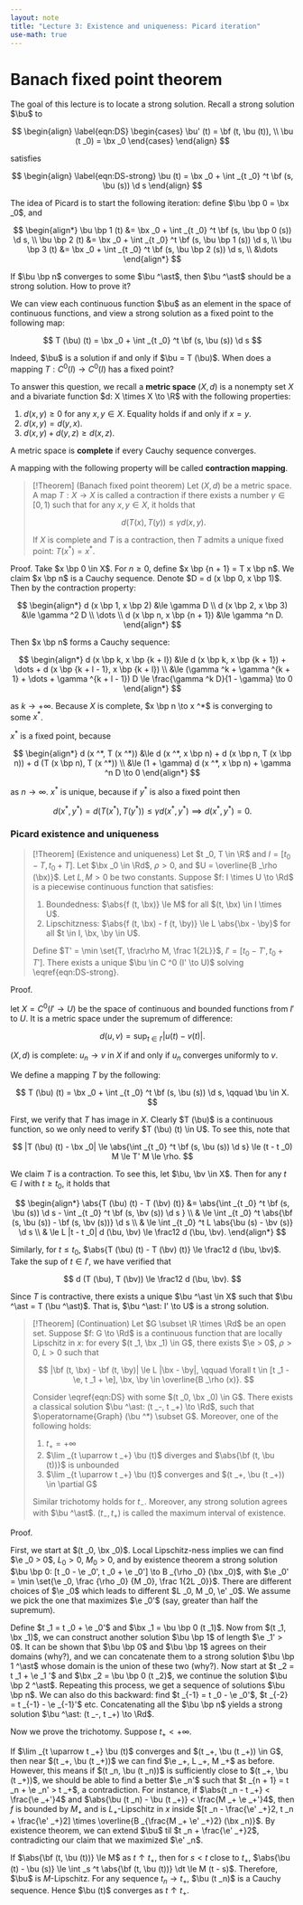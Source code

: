 ```yaml
---
layout: note
title: "Lecture 3: Existence and uniqueness: Picard iteration"
use-math: true
---
```

# Banach fixed point theorem

$$
\newcommand{\bx}{\boldsymbol x}
\newcommand{\by}{\boldsymbol y}
\newcommand{\bu}{\boldsymbol u}
\newcommand{\bv}{\boldsymbol v}
\newcommand{\bF}{\boldsymbol F}
\newcommand{\bf}{\boldsymbol f}
$$

The goal of this lecture is to locate a strong solution. Recall a strong solution $\bu$ to 

$$
\begin{align}
	\label{eqn:DS}
	\begin{cases}
		\bu' (t) = \bf (t, \bu (t)), \\
		\bu (t _0) = \bx _0
	\end{cases}
\end{align}
$$

satisfies

$$
	\begin{align}
	\label{eqn:DS-strong}
	\bu (t) = \bx _0 + \int _{t _0} ^t \bf (s, \bu (s)) \d s
	\end{align}
$$

The idea of Picard is to start the following iteration: define $\bu \bp 0 = \bx _0$, and

$$
	\begin{align*}
		\bu \bp 1 (t) &= \bx _0 + \int _{t _0} ^t \bf (s, \bu \bp 0 (s)) \d s, \\
		\bu \bp 2 (t) &= \bx _0 + \int _{t _0} ^t \bf (s, \bu \bp 1 (s)) \d s, \\
		\bu \bp 3 (t) &= \bx _0 + \int _{t _0} ^t \bf (s, \bu \bp 2 (s)) \d s, \\
		&\dots
	\end{align*}
$$

If $\bu \bp n$ converges to some $\bu ^\ast$, then $\bu ^\ast$ should be a strong solution. How to prove it?

We can view each continuous function $\bu$ as an element in the space of continuous functions, and view a strong solution as a fixed point to the following map:

$$
	T (\bu) (t) = \bx _0 + \int _{t _0} ^t \bf (s, \bu (s)) \d s
$$

Indeed, $\bu$ is a solution if and only if $\bu = T (\bu)$. When does a mapping $T: C ^0 (I) \to C ^0 (I)$ has a fixed point? 

To answer this question, we recall a **metric space** $(X, d)$ is a nonempty set $X$ and a bivariate function $d: X \times X \to \R$ with the following properties:

1. $d (x, y) \ge 0$ for any $x, y \in X$. Equality holds if and only if $x = y$.
2. $d (x, y) = d (y, x)$. 
3. $d (x, y) + d (y, z) \ge d (x, z)$. 

A metric space is **complete** if every Cauchy sequence converges.

A mapping with the following property will be called **contraction mapping**.

> [!Theorem] 
> (Banach fixed point theorem) Let $(X, d)$ be a metric space. A map $T: X \to X$ is called a contraction if there exists a number $\gamma \in [0, 1)$ such that for any $x, y \in X$, it holds that 
> 
> $$
> 	d(T (x), T (y)) \le \gamma d (x, y).
> $$
> 
> If $X$ is complete and $T$ is a contraction, then $T$ admits a unique fixed point: $T (x ^*) = x ^*$. 

Proof. Take $x \bp 0 \in X$. For $n \ge 0$, define $x \bp {n + 1} = T x \bp n$. We claim $x \bp n$ is a Cauchy sequence. Denote $D = d (x \bp 0, x \bp 1)$. Then by the contraction property: 

$$
\begin{align*}
	d (x \bp 1, x \bp 2) &\le \gamma D \\
	d (x \bp 2, x \bp 3) &\le \gamma ^2 D \\
	 \dots \\
	d (x \bp n, x \bp {n + 1}) &\le \gamma ^n D.
\end{align*}
$$

Then $x \bp n$ forms a Cauchy sequence:

$$
\begin{align*}
	d (x \bp k, x \bp {k + l}) &\le d (x \bp k, x \bp {k + 1}) + \dots + d (x \bp {k + l - 1}, x \bp {k + l}) \\
	&\le (\gamma ^k + \gamma ^{k + 1} + \dots + \gamma ^{k + l - 1}) D \le \frac{\gamma ^k D}{1 - \gamma} \to 0
\end{align*}
$$

as $k \to +\infty$. Because $X$ is complete, $x \bp n \to x ^*$ is converging to some $x ^\ast$.

$x ^*$ is a fixed point, because

$$
\begin{align*}
	d (x ^*, T (x ^*)) &\le d (x ^*, x \bp n) + d (x \bp n, T (x \bp n)) + d (T (x \bp n), T (x ^*)) \\
	&\le (1 + \gamma) d (x ^*, x \bp n) + \gamma ^n D \to 0
\end{align*}
$$

as $n \to \infty$. $x ^\ast$ is unique, because if $y ^*$ is also a fixed point then 

$$
	d (x ^*, y ^*) = d (T (x ^*), T (y ^*)) \le \gamma d (x ^*, y ^*) \implies d (x ^*, y ^*) = 0.
$$

### Picard existence and uniqueness

> [!Theorem]
> (Existence and uniqueness) Let $t _0, T \in \R$ and $I = [t _0 - T, t _0 + T]$. Let $\bx _0 \in \Rd$, $\rho > 0$, and $U = \overline{B _\rho (\bx)}$. 
> Let $L, M > 0$ be two constants.
> Suppose $f: I \times U \to \Rd$ is a piecewise continuous function that satisfies:
>
> 1. Boundedness: $\abs{f (t, \bx)} \le M$ for all $(t, \bx) \in I \times U$.
> 2. Lipschitzness: $\abs{f (t, \bx) - f (t, \by)} \le L \abs{\bx - \by}$ for all $t \in I, \bx, \by \in U$.
>
> Define $T' = \min \set{T, \frac\rho M, \frac 1{2L}}$, $I' = [t _0 - T', t _0 + T']$. 
> There exists a unique $\bu \in C ^0 (I' \to U)$ solving \eqref{eqn:DS-strong}.

Proof. 

let $X = C ^0 (I' \to U)$ be the space of continuous and bounded functions from $I'$ to $U$. It is a metric space under the supremum of difference:

$$
	d (u, v) = \sup _{t \in I'} |u (t) - v (t)|.
$$

$(X, d)$ is complete: $u _n \to v$ in $X$ if and only if $u _n$ converges uniformly to $v$. 

We define a mapping $T$ by the following: 

$$
	T (\bu) (t) = \bx _0 + \int _{t _0} ^t \bf (s, \bu (s)) \d s, \qquad \bu \in X.
$$

First, we verify that $T$ has image in $X$. Clearly $T (\bu)$ is a continuous function, so we only need to verify $T (\bu) (t) \in U$. To see this, note that 

$$
	|T (\bu) (t) - \bx _0| \le \abs{\int _{t _0} ^t \bf (s, \bu (s)) \d s} \le (t - t _0) M \le T' M \le \rho. 
$$

We claim $T$ is a contraction. To see this, let $\bu, \bv \in X$. Then for any $t \in I$ with $t \ge t _0$, it holds that 

$$
\begin{align*}
	\abs{T (\bu) (t) - T (\bv) (t)} &= \abs{\int _{t _0} ^t \bf (s, \bu (s)) \d s - \int _{t _0} ^t \bf (s, \bv (s)) \d s } \\
	& \le \int _{t _0} ^t \abs{\bf (s, \bu (s)) - \bf (s, \bv (s))} \d s \\
	& \le \int _{t _0} ^t L \abs{\bu (s) - \bv (s)} \d s \\
	& \le L |t - t _0| d (\bu, \bv) \le \frac12 d (\bu, \bv).
\end{align*}
$$

Similarly, for $t \le t _0$, $\abs{T (\bu) (t) - T (\bv) (t)} \le \frac12 d (\bu, \bv)$. 
Take the sup of $t \in I'$, we have verified that 

$$
	d (T (\bu), T (\bv)) \le \frac12 d (\bu, \bv).
$$

Since $T$ is contractive, there exists a unique $\bu ^\ast \in X$ such that $\bu ^\ast = T (\bu ^\ast)$. That is, $\bu ^\ast: I' \to U$ is a strong solution. 

> [!Theorem]
> (Continuation) Let $G \subset \R \times \Rd$ be an open set. Suppose $f: G \to \Rd$ is a continuous function that are locally Lipschitz in $x$: for every $(t _1, \bx _1) \in G$, there exists $\e > 0$, $\rho > 0$, $L > 0$ such that 
>
> $$
> 	|\bf (t, \bx) - \bf (t, \by)| \le L |\bx - \by|, \qquad \forall t \in [t _1 - \e, t _1 + \e], \bx, \by \in \overline{B _\rho (x)}.
> $$
>
> Consider \eqref{eqn:DS} with some $(t _0, \bx _0) \in G$. There exists a classical solution $\bu ^\ast: (t _-, t _+) \to \Rd$, such that $\operatorname{Graph} (\bu ^*) \subset G$. Moreover, one of the following holds:
> 
> 1. $t _+ = +\infty$
> 2. $\lim _{t \uparrow t _+} \bu (t)$ diverges and $\abs{\bf (t, \bu (t))}$ is unbounded 
> 3. $\lim _{t \uparrow t _+} \bu (t)$ converges and $(t _+, \bu (t _+)) \in \partial G$
> 
> Similar trichotomy holds for $t _-$. Moreover, any strong solution agrees with $\bu ^\ast$.
> $(t _-, t _+)$ is called the maximum interval of existence. 

Proof. 

First, we start at $(t _0, \bx _0)$. Local Lipschitz-ness implies we can find $\e _0 > 0$, $L _0 > 0$, $M _0 > 0$, and by existence theorem a strong solution $\bu \bp 0: [t _0 - \e _0', t _0 + \e _0'] \to B _{\rho _0} (\bx _0)$, with $\e _0' = \min \set{\e _0, \frac {\rho _0} {M _0}, \frac 1{2L _0}}$. There are different choices of $\e _0$ which leads to different $L _0, M _0, \e' _0$. We assume we pick the one that maximizes $\e _0'$ (say, greater than half the supremum). 

Define $t _1 = t _0 + \e _0'$ and $\bx _1 = \bu \bp 0 (t _1)$. Now from $(t _1, \bx _1)$, we can construct another solution $\bu \bp 1$ of length $\e _1' > 0$. It can be shown that $\bu \bp 0$ and $\bu \bp 1$ agrees on their domains (why?), and we can concatenate them to a strong solution $\bu \bp 1 ^\ast$ whose domain is the union of these two (why?). Now start at $t _2 = t _1 + \e _1 '$ and $\bx _2 = \bu \bp 0 (t _2)$, we continue the solution $\bu \bp 2 ^\ast$. Repeating this process, we get a sequence of solutions $\bu \bp n$. We can also do this backward: find $t _{-1} = t _0 - \e _0'$, $t _{-2} = t _{-1} - \e _{-1}'$ etc. Concatenating all the $\bu \bp n$ yields a strong solution $\bu ^\ast: (t _-, t _+) \to \Rd$.

Now we prove the trichotomy. Suppose $t _+ < +\infty$.

If $\lim _{t \uparrow t _+} \bu (t)$ converges and $(t _+, \bu (t _+)) \in G$, then near $(t _+, \bu (t _+))$ we can find $\e _+, L _+, M _+$ as before. However, this means if $(t _n, \bu (t _n))$ is sufficiently close to $(t _+, \bu (t _+))$, we should be able to find a better $\e _n'$ such that $t _{n + 1} = t _n + \e _n' > t _+$, a contradiction. For instance, if $\abs{t _n - t _+} < \frac{\e _+'}4$ and $\abs{\bu (t _n) - \bu (t _+)} < \frac{M _+ \e _+'}4$, then $f$ is bounded by $M _+$ and is $L _+$-Lipschitz in $x$ inside $[t _n - \frac{\e' _+}2, t _n + \frac{\e' _+}2] \times \overline{B _{\frac{M _+ \e' _+}2} (\bx _n)}$. By existence theorem, we can extend $\bu$ til $t _n + \frac{\e' _+}2$, contradicting our claim that we maximized $\e' _n$. 

If $\abs{\bf (t, \bu (t))} \le M$ as $t \uparrow t _+$, then for $s < t$ close to $t _+$, $\abs{\bu (t) - \bu (s)} \le \int _s ^t \abs{\bf (t, \bu (t))} \dt \le M (t - s)$. Therefore, $\bu$ is $M$-Lipschitz. For any sequence $t _n \to t _+$, $\bu (t _n)$ is a Cauchy sequence. Hence $\bu (t)$ converges as $t \uparrow t _+$.